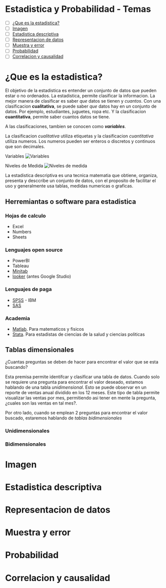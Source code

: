 # Estadistica y Probabilidad - Temas
- [ ] [¿Que es la estadistica?](https://github.com/r3card0/Data_AI_foundations/blob/main/topics/08_estadistica_y_probabilidad.md#que-es-la-estadistica)
- [ ] [Imagen]()
- [ ] [Estadistica descriptiva]()
- [ ] [Representacion de datos]()
- [ ] [Muestra y error]()
- [ ] [Probabilidad]()
- [ ] [Correlacion y causalidad]()

# ¿Que es la estadistica?
El objetivo de la estadistica es entender un conjunto de datos que pueden estar o no ordenados. La estadistica, permite clasificar la informacion. La mejor manera de clasificar es saber *que* datos se tienen y *cuantos*. Con una clasificacion **cualitativa**, se puede saber *que* datos hay en un conjunto de datos. Por ejemplo, estudiantes, juguetes, ropa etc. Y la clasificacion **cuantitativa**, permite saber cuantos datos se tiene.

A las clasificaciones, tambien se conocen como ***variables***.

La clasificacion *cualitativa* utiliza etiquetas y la clasificacion *cuantitativa* utiliza numeros. Los numeros pueden ser enteros o discretos y continuos que son decimales.

Variables
![Variables](https://static.platzi.com/media/user_upload/1-919bc16b-89a7-44b4-99af-d0d5fca05347.jpg)

Niveles de Medida
![Niveles de medida](https://static.platzi.com/media/user_upload/2-3e090ea0-abbb-4af8-9b75-5c7a948e9c54.jpg)

La estadistica descriptiva es una tecnica matematia que obtiene, organiza, presenta y desccribe un conjunto de datos, con el proposito de facilitar el uso y generalmente usa tablas, medidas numericas o graficas.

## Herremiantas o software para estadistica
### Hojas de calculo
* Excel
* Numbers
* Sheets

### Lenguajes open source
* PowerBI
* Tableau
* [Minitab](https://www.minitab.com/en-us/)
* [looker](https://cloud.google.com/looker/) (antes Google Studio)

### Lenguajes de paga
* [SPSS](https://www.ibm.com/spss) - IBM
* [SAS](https://www.sas.com/en_us/home.html)

### Academia
* [Matlab](https://www.mathworks.com/products/matlab.html). Para matematicos y fisicos
* [Stata](https://www.stata.com/). Para estadistas de ciencias de la salud y ciencias politicas


## Tablas dimensionales
¿Cuantas preguntas se deben de hacer para encontrar el valor que se esta buscando?

Esta premisa permite identifcar y clasificar una tabla de datos. Cuando solo se requiere una pregunta para encontrar el valor deseado, estamos hablando de una tabla *unidimensional*. Esto se puede observar en un reporte de ventas anual dividido en los 12 meses. Este tipo de tabla permite visualizar las ventas por mes, permitiendo asi tener en mente la pregunta, ¿cuales son las ventas en tal mes?.

Por otro lado, cuando se emplean 2 preguntas para encontrar el valor buscado, estaremos hablando de *tablas bidimensionales*
### Unidimensionales
### Bidimensionales

# Imagen
# Estadistica descriptiva
# Representacion de datos
# Muestra y error
# Probabilidad
# Correlacion y causalidad
